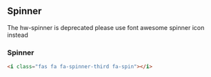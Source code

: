 ## Spinner 

The hw-spinner is deprecated please use font awesome spinner icon instead 

### Spinner

```html
<i class="fas fa fa-spinner-third fa-spin"></i>

```